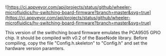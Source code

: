 ![https://ci.appveyor.com/api/projects/status/github/wheeler-microfluidics/hv-switching-board-firmware?branch=master&svg=true](https://ci.appveyor.com/api/projects/status/github/wheeler-microfluidics/hv-switching-board-firmware?branch=master&svg=true)

This version of the swithching board firmware emulates the PCA9505 GPIO chip.
It should be compiled with v0.2 of the BaseNode library. Before compiling,
copy the file "Config.h.skeleton" to "Config.h" and set the hardware version
paramters.
